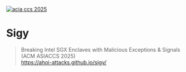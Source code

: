 [![acia ccs 2025](https://img.shields.io/badge/ACM%20ASIACCS%202025-Accepted%20Paper-blue)](https://asiaccs2025.hust.edu.vn/)

# Sigy
>
> Breaking Intel SGX Enclaves with Malicious Exceptions & Signals  
> (ACM ASIACCS 2025)  
> https://ahoi-attacks.github.io/sigy/
>

